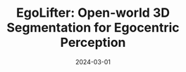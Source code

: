 ---
title: "EgoLifter: Open-world 3D Segmentation for Egocentric Perception"
collection: publications
permalink: /publication/2024-03-conceptgraph
excerpt: ''
date: 2024-03-01
venue: 'Preprint'
paperurl: 'https://arxiv.org/abs/2403.18118'
imgurl: 'egolifter.gif'
show: true
authors:
  - name: Qiao Gu
    link:
  - name: Zhaoyang Lv
    link: https://lvzhaoyang.github.io/
  - name: Duncan Frost
    link: https://scholar.google.com/citations?user=P9l4zHIAAAAJ&hl=en
  - name: Simon Green
    link: https://scholar.google.com/citations?user=VmHZtsEAAAAJ&hl=en
  - name: Julian Straub
    link: https://people.csail.mit.edu/jstraub/
  - name: Chris Sweeney
    link: https://scholar.google.com/citations?user=h-CpQGgAAAAJ&hl=en
links:
  - name: paper
    link: https://arxiv.org/pdf/2403.18118.pdf
  - name: video
    link: https://youtu.be/hZIjGXIEF-Y
  - name: project page
    link: https://egolifter.github.io/
---